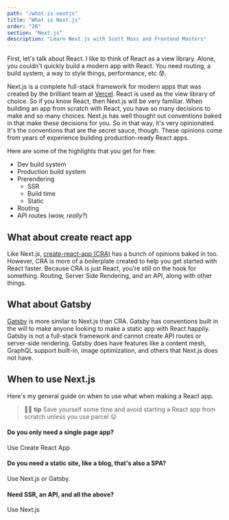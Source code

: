 ```yaml
---
path: "/what-is-nextjs"
title: "What is Next.js"
order: "2B"
section: "Next.js"
description: "Learn Next.js with Scott Moss and Frontend Masters"
---
```


First, let's talk about React. I like to think of React as a view library. Alone, you couldn't quickly build a modern app with React. You need routing, a build system, a way to style things, performance, etc 😰.

Next.js is a complete full-stack framework for modern apps that was created by the brilliant team at [Vercel](https://vercel.com). React is used as the view library of choice. So if you know React, then Next.js will be very familiar. When building an app from scratch with React, you have so many decisions to make and so many choices. Next.js has well thought out conventions baked in that make these decisions for you. So in that way, it's very opinionated. It's the conventions that are the secret sauce, though. These opinions come from years of experience building production-ready React apps. 

Here are some of the highlights that you get for free:

- Dev build system
- Production build system
- Prerendering
  - SSR
  - Build time
  - Static
- Routing
- API routes (*wow, really?*)

## What about create react app
Like Next.js, [create-react-app (CRA)]() has a bunch of opinions baked in too. However, CRA is more of a boilerplate created to help you get started with React faster. Because CRA is just React, you're still on the hook for something. Routing, Server Side Rendering, and an API, along with other things. 


## What about Gatsby
[Gatsby]() is more similar to Next.js than CRA. Gatsby has conventions built in the will to make anyone looking to make a static app with React happily. Gatsby is not a full-stack framework and cannot create API routes or server-side rendering. Gatsby does have features like a content mesh, GraphQL support built-in, image optimization, and others that Next.js does not have.

## When to use Next.js
Here's my general guide on when to use what when making a React app.
> 👍🏾 **tip** Save yourself some time and avoid starting a React app from scratch unless you use parcel 😛

#### Do you only need a single page app?

Use Create React App

#### Do you need a static site, like a blog, that's also a SPA?

Use Next.js or Gatsby.

#### Need SSR, an API, and all the above?

Use Next.js
